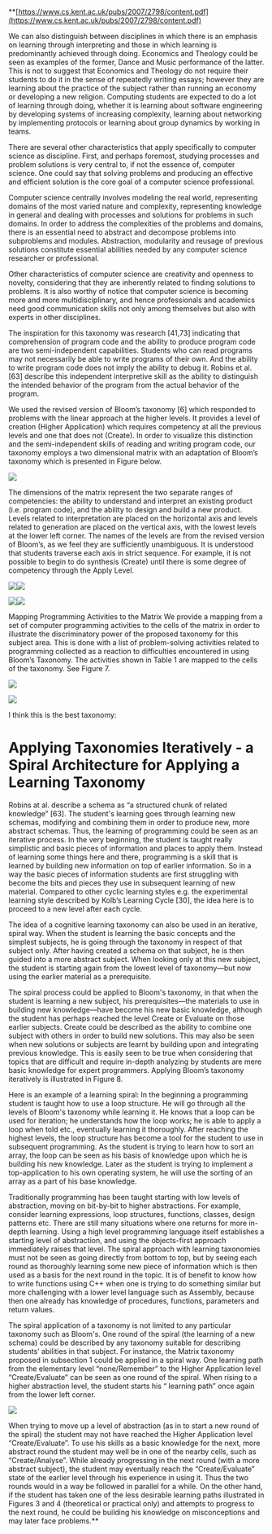 **[https://www.cs.kent.ac.uk/pubs/2007/2798/content.pdf](https://www.cs.kent.ac.uk/pubs/2007/2798/content.pdf)

We can also distinguish between disciplines in which there is an emphasis on learning through interpreting and those in which learning is predominantly achieved through doing. Economics and Theology could be seen as examples of the former, Dance and Music performance of the latter. This is not to suggest that Economics and Theology do not require their students to do it in the sense of repeatedly writing essays; however they are learning about the practice of the subject rather than running an economy or developing a new religion. Computing students are expected to do a lot of learning through doing, whether it is learning about software engineering by developing systems of increasing complexity, learning about networking by implementing protocols or learning about group dynamics by working in teams. 

There are several other characteristics that apply specifically to computer science as discipline. First, and perhaps foremost, studying processes and problem solutions is very central to, if not the essence of, computer science. One could say that solving problems and producing an effective and efficient solution is the core goal of a computer science professional. 

Computer science centrally involves modeling the real world, representing domains of the most varied nature and complexity, representing knowledge in general and dealing with processes and solutions for problems in such domains. In order to address the complexities of the problems and domains, there is an essential need to abstract and decompose problems into subproblems and modules. Abstraction, modularity and reusage of previous solutions constitute essential abilities needed by any computer science researcher or professional. 

Other characteristics of computer science are creativity and openness to novelty, considering that they are inherently related to finding solutions to problems. It is also worthy of notice that computer science is becoming more and more multidisciplinary, and hence professionals and academics need good communication skills not only among themselves but also with experts in other disciplines.

The inspiration for this taxonomy was research [41,73] indicating that comprehension of program code and the ability to produce program code are two semi-independent capabilities. Students who can read programs may not necessarily be able to write programs of their own. And the ability to write program code does not imply the ability to debug it. Robins et al. [63] describe this independent interpretive skill as the ability to distinguish the intended behavior of the program from the actual behavior of the program. 

We used the revised version of Bloom’s taxonomy [6] which responded to problems with the linear approach at the higher levels. It provides a level of creation (Higher Application) which requires competency at all the previous levels and one that does not (Create). In order to visualize this distinction and the semi-independent skills of reading and writing program code, our taxonomy employs a two dimensional matrix with an adaptation of Bloom’s taxonomy which is presented in Figure below.

![](https://lh7-us.googleusercontent.com/lr8d562QQjmW_Ln-zTRYgWXBInrTeWh4Ri203VBjnqu91sWUbZmi1qMw3MIXQ4cmt9ebzsK9XPO7r0YPv1DCoe6PECYwt84srKrU41gvR2ws3y3r68p9Ey3S4dqutVxskVFfqaKnNSF3nOoCgfPDrQ)

The dimensions of the matrix represent the two separate ranges of competencies: the ability to understand and interpret an existing product (i.e. program code), and the ability to design and build a new product. Levels related to interpretation are placed on the horizontal axis and levels related to generation are placed on the vertical axis, with the lowest levels at the lower left corner. The names of the levels are from the revised version of Bloom’s, as we feel they are sufficiently unambiguous. It is understood that students traverse each axis in strict sequence. For example, it is not possible to begin to do synthesis (Create) until there is some degree of competency through the Apply Level. 

![](https://lh7-us.googleusercontent.com/obIPXmo2fGku1mHmyHdE_e8lCmc-NgFxvrshbJ7qT7ECQYBqSvUaNkqjcs9lVgQWwOwyIDShtk9EnY6NWMIPVzcBAoE4v_j4EF3SNXjDXwQnvtzyZxEeZ3tbqW-fNsoPcr0Wfdb9-8GFgjsja-xAGA)![](https://lh7-us.googleusercontent.com/U4s-0E8lHJQLrl30zFN6XLCiCy4aE7Z8ObBAOyW3ckLePiSvZFkNaCjxAyleNFQ57BwHgQapdJi5Xx_R0szYSULHhwjUi0GEYrK_IXmxBHOYIuR7K3cQkDVu59hMc5ltAK5Xlm44QEn-VqSSO4fAMQ)

  

![](https://lh7-us.googleusercontent.com/uCQD4Hxp7KHbR0S_p3068JDfwvFmhzv3tw8JVPqbfs1RwMpdW1GZZ6Y6S1IarKTSY8jRWq6qYZJZsnkfRq_edAnuzXJk65YP6rugtgED47TKgsw_cqGnorvEi5GFi41mDXT-XiwDxgF-6n3i71lB9g)![](https://lh7-us.googleusercontent.com/b-gw77QnaQzJB1LVx5_tUGE5tSm7kj4-6ud3FiP6EFhFaIuh-L4KS-uhlhf0i3FRbEzu5W7NpJzP1crdYtdJXH0VxUgmK_cgvqfCNQTHay5TFVdshgQOfhkOLR_PF9jtGP24JfIkCUARYPS5_JQU5Q)

Mapping Programming Activities to the Matrix We provide a mapping from a set of computer programming activities to the cells of the matrix in order to illustrate the discriminatory power of the proposed taxonomy for this subject area. This is done with a list of problem-solving activities related to programming collected as a reaction to difficulties encountered in using Bloom’s Taxonomy. The activities shown in Table 1 are mapped to the cells of the taxonomy. See Figure 7.

![](https://lh7-us.googleusercontent.com/1QAHpXulLBkK8QogjjXKmeDvQqNFuiOtrpii_X4LM9_mFqsBxv_B4VEaoERxk2sZUb0K59pbNacnwJXfTO6L32KsHxvWRTNS1fBHOb9DkbgfvvuPxMzR7_W7VRk_WfQNduPVRPlAk898FORSaIUT1Q)

![](https://lh7-us.googleusercontent.com/OF4lPyV2uXfZaa3adfE_yHE_V-BqGFf78OhvBGJrOvhdV0WSvrykoRVpeRG0qmKmxl36yVv5a8_4bE7rG59wwomH0OXoXpqfh0FoxjkWk448dW4PxNwbRdzO_k39oYS7TJt6GzDZmp-eZZ1EgPyg3A)

I think this is the best taxonomy:

# Applying Taxonomies Iteratively - a Spiral Architecture for Applying a Learning Taxonomy 

Robins at al. describe a schema as “a structured chunk of related knowledge” [63]. The student's learning goes through learning new schemas, modifying and combining them in order to produce new, more abstract schemas. Thus, the learning of programming could be seen as an iterative process. In the very beginning, the student is taught really simplistic and basic pieces of information and places to apply them. Instead of learning some things here and there, programming is a skill that is learned by building new information on top of earlier information. So in a way the basic pieces of information students are first struggling with become the bits and pieces they use in subsequent learning of new material. Compared to other cyclic learning styles e.g. the experimental learning style described by Kolb’s Learning Cycle [30], the idea here is to proceed to a new level after each cycle. 

The idea of a cognitive learning taxonomy can also be used in an iterative, spiral way. When the student is learning the basic concepts and the simplest subjects, he is going through the taxonomy in respect of that subject only. After having created a schema on that subject, he is then guided into a more abstract subject. When looking only at this new subject, the student is starting again from the lowest level of taxonomy—but now using the earlier material as a prerequisite. 

The spiral process could be applied to Bloom's taxonomy, in that when the student is learning a new subject, his prerequisites—the materials to use in building new knowledge—have become his new basic knowledge, although the student has perhaps reached the level Create or Evaluate on those earlier subjects. Create could be described as the ability to combine one subject with others in order to build new solutions. This may also be seen when new solutions or subjects are learnt by building upon and integrating previous knowledge. This is easily seen to be true when considering that topics that are difficult and require in-depth analyzing by students are mere basic knowledge for expert programmers. Applying Bloom’s taxonomy iteratively is illustrated in Figure 8. 

Here is an example of a learning spiral: In the beginning a programming student is taught how to use a loop structure. He will go through all the levels of Bloom's taxonomy while learning it. He knows that a loop can be used for iteration; he understands how the loop works; he is able to apply a loop when told etc., eventually learning it thoroughly. After reaching the highest levels, the loop structure has become a tool for the student to use in subsequent programming. As the student is trying to learn how to sort an array, the loop can be seen as his basis of knowledge upon which he is building his new knowledge. Later as the student is trying to implement a top-application to his own operating system, he will use the sorting of an array as a part of his base knowledge.

Traditionally programming has been taught starting with low levels of abstraction, moving on bit-by-bit to higher abstractions. For example, consider learning expressions, loop structures, functions, classes, design patterns etc. There are still many situations where one returns for more in-depth learning. Using a high level programming language itself establishes a starting level of abstraction, and using the objects-first approach immediately raises that level. The spiral approach with learning taxonomies must not be seen as going directly from bottom to top, but by seeing each round as thoroughly learning some new piece of information which is then used as a basis for the next round in the topic. It is of benefit to know how to write functions using C++ when one is trying to do something similar but more challenging with a lower level language such as Assembly, because then one already has knowledge of procedures, functions, parameters and return values.

The spiral application of a taxonomy is not limited to any particular taxonomy such as Bloom's. One round of the spiral (the learning of a new schema) could be described by any taxonomy suitable for describing students’ abilities in that subject. For instance, the Matrix taxonomy proposed in subsection 1 could be applied in a spiral way. One learning path from the elementary level “none/Remember” to the Higher Application level “Create/Evaluate” can be seen as one round of the spiral. When rising to a higher abstraction level, the student starts his “ learning path” once again from the lower left corner.

  

![](https://lh7-us.googleusercontent.com/jx0Rxh61gdleiJbuCT7V7fY1HfP_kkGQEzrncj_AJrmzATd_GnXgQhpG5goDpHxfQ1YlO8_vL0CCltrXdbqeI9zdzyxHy_yfmBqVMG5-sU4m2YEEdbb2ZbU1q3uJ_m84P0Xv2p0q4S6Wg6cs1pMRWA)

When trying to move up a level of abstraction (as in to start a new round of the spiral) the student may not have reached the Higher Application level “Create/Evaluate”. To use his skills as a basic knowledge for the next, more abstract round the student may well be in one of the nearby cells, such as “Create/Analyse”. While already progressing in the next round (with a more abstract subject), the student may eventually reach the “Create/Evaluate” state of the earlier level through his experience in using it. Thus the two rounds would in a way be followed in parallel for a while. On the other hand, if the student has taken one of the less desirable learning paths illustrated in Figures 3 and 4 (theoretical or practical only) and attempts to progress to the next round, he could be building his knowledge on misconceptions and may later face problems.**